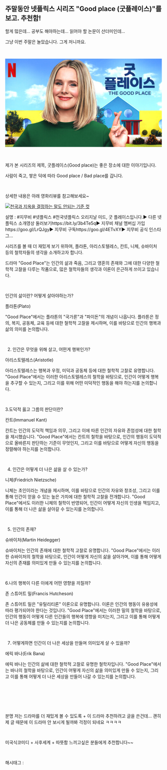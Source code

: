 ## 주말동안 넷플릭스 시리즈 "Good place (굿플레이스)"를 보고. 추천함!

할게 많은데... 공부도 해야하는데... 읽어야 할 논문이 산더미인데...

그냥 이번 주말은 놀았습니다. 그게 저니까요.

​

![0](./asset/0.png)

​

제가 본 시리즈의 제목, 굿플레이스(Good place)는 좋은 장소에 대한 이야기입니다.

사람이 죽고, 쌓은 덕에 따라 Good place / Bad place를 갑니다.

​

상세한 내용은 아래 영화리뷰를 참고해보세요~

[![천국과 지옥을 결정하는 말도 안되는 기준 컷](https://i.ytimg.com/vi/8au1y8C5XFc/hqdefault.jpg)](https://youtu.be/8au1y8C5XFc)

설명 : #지무비 #넷플릭스 #천국넷플릭스 오리지날 미드, 굿 플레이스입니다.▶ 다른 넷플릭스 소개영상 둘러보기https://bit.ly/3b4Te5q▶ 지무비 채널 멤버십 가입https://goo.gl/LrQJgy▶ 지무비 구독https://goo.gl/4ETvXY▶ 지무비 공식 인스타그...

시리즈를 볼 때 더 재밌게 보기 위하여, 플라톤, 아리스토텔레스, 칸트, 니체, 슈바이처 등의 철학자들의 생각을 소개하고자 합니다.

드라마 "Good Place"는 인간의 삶과 죽음, 그리고 영혼의 존재와 그에 대한 다양한 철학적 고찰을 다루는 작품으로, 많은 철학자들의 생각과 이론이 은근하게 쓰이고 있습니다. 

​

인간의 삶이란? 어떻게 살아야하는가?

플라톤(Plato)

"Good Place"에서는 플라톤의 "국가론"과 "파이돈"의 개념이 나옵니다. 플라톤은 정의, 복지, 공동체, 교육 등에 대한 철학적 고찰을 제시하며, 이를 바탕으로 인간의 행복과 삶의 의미를 논의합니다.

​

2. 인간은 무엇을 위해 살고, 어떤게 행복인가?

아리스토텔레스(Aristotle)

아리스토텔레스는 행복과 우정, 미덕과 공동체 등에 대한 철학적 고찰로 유명합니다. "Good Place"에서는 이러한 아리스토텔레스의 철학을 바탕으로, 인간이 어떻게 행복을 추구할 수 있는지, 그리고 이를 위해 어떤 미덕적인 행동을 해야 하는지를 논의합니다.

​

3.도덕적 옳고 그름의 판단이란?

칸트(Immanuel Kant)

칸트는 인간의 도덕적 책임과 의무, 그리고 이에 따른 인간의 자유와 존엄성에 대한 철학을 제시했습니다. "Good Place"에서는 칸트의 철학을 바탕으로, 인간의 행동이 도덕적으로 올바른지 판단하는 기준이 무엇인지, 그리고 이를 바탕으로 어떻게 자신의 행동을 정렬해야 하는지를 논의합니다.

​

4. 인간은 어떻게 더 나은 삶을 살 수 있는가?

니체(Friedrich Nietzsche)

니체는 초인이라는 개념을 제시하며, 이를 바탕으로 인간의 자유와 창조성, 그리고 이를 통해 인간이 얻을 수 있는 높은 가치에 대한 철학적 고찰을 전개합니다. "Good Place"에서도 이러한 니체의 철학이 반영되어, 인간이 어떻게 자신의 인생을 책임지고, 이를 통해 더 나은 삶을 살아갈 수 있는지를 논의합니다.

​

5. 인간의 존재?

슈바이처(Martin Heidegger)

슈바이처는 인간의 존재에 대한 철학적 고찰로 유명합니다. "Good Place"에서는 이러한 슈바이처의 철학을 바탕으로, 인간이 어떻게 자신의 삶을 살아가며, 이를 통해 어떻게 자신의 존재를 의미있게 만들 수 있는지를 논의합니다.

​

6.나의 행복이 다른 이에게 어떤 영향을 끼칠까?

존 스튜어트 밀(Francis Hutcheson)

존 스튜어트 밀은 "유틸리티론" 이론으로 유명합니다. 이론은 인간의 행동이 유용성에 따라 평가되어야 한다는 것입니다. "Good Place"에서는 이러한 밀의 철학을 바탕으로, 인간의 행동이 어떻게 다른 인간들의 행복에 영향을 미치는지, 그리고 이를 통해 어떻게 더 나은 공동체를 만들 수 있는지를 논의합니다.

​

7. 어떻게하면 인간이 더 나은 세상을 만들며 의미있게 살 수 있을까?

에릭 바나(Erik Bana)

에릭 바나는 인간의 삶에 대한 철학적 고찰로 유명한 철학자입니다. "Good Place"에서는 바나의 철학을 바탕으로, 인간이 어떻게 자신의 삶을 의미있게 만들 수 있는지, 그리고 이를 통해 어떻게 더 나은 세상을 만들어 나갈 수 있는지를 논의합니다.

​

​

​

분명 저는 드라마를 더 재밌게 볼 수 있도록 + 이 드라마 추천하려고 글을 쓴건데... 괜히 제 글 때문에 이 드라마 안 보시게 될까봐 걱정이 되네요 ㅋㅋㅋㅋ

​

미국식코미디 + 사후세계 + 따뜻함 느끼고싶은 분들에게 추천합니다~~

​

 해시태그 : 